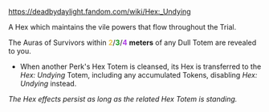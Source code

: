 https://deadbydaylight.fandom.com/wiki/Hex:_Undying

<p>A Hex which maintains the vile powers that flow throughout the Trial.
<p>The Auras  of Survivors within <span class="clr" style="color: #e8c252;"><b>2</b></span>/<span class="clr" style="color: #199b1e;"><b>3</b></span>/<span class="clr" style="color: #ac3ee3;"><b>4</b></span> <b>meters</b> of any Dull Totem  are revealed to you.
</p>
<ul><li>When another Perk's Hex Totem  is cleansed, its Hex is transferred to the <i>Hex: Undying</i> Totem, including any accumulated Tokens, disabling <i>Hex: Undying</i> instead.</li></ul>
<p><i>The Hex effects persist as long as the related Hex Totem  is standing.</i>
</p>
</p>